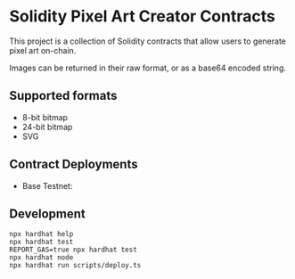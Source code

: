 # Solidity Pixel Art Creator Contracts

This project is a collection of Solidity contracts that allow users to generate pixel art on-chain.

Images can be returned in their raw format, or as a base64 encoded string.

## Supported formats

- 8-bit bitmap
- 24-bit bitmap
- SVG

## Contract Deployments

- Base Testnet: 

## Development

```shell
npx hardhat help
npx hardhat test
REPORT_GAS=true npx hardhat test
npx hardhat node
npx hardhat run scripts/deploy.ts
```
